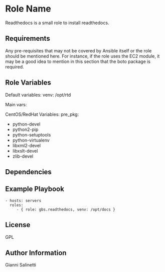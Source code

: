 Role Name
=========

Readthedocs is a small role to install readthedocs.

Requirements
------------

Any pre-requisites that may not be covered by Ansible itself or the role should be mentioned here. For instance, if the role uses the EC2 module, it may be a good idea to mention in this section that the boto package is required.

Role Variables
--------------

Default variables:
  venv: /opt/rtd

Main vars:

CentOS/RedHat Variables:
pre_pkg:
  - python-devel
  - python2-pip
  - python-setuptools
  - python-virtualenv
  - libxml2-devel
  - libxslt-devel
  - zlib-devel

Dependencies
------------

Example Playbook
----------------

    - hosts: servers
      roles:
         - { role: gbs.readthedocs, venv: /opt/docs }

License
-------

GPL

Author Information
------------------

Gianni Salinetti
